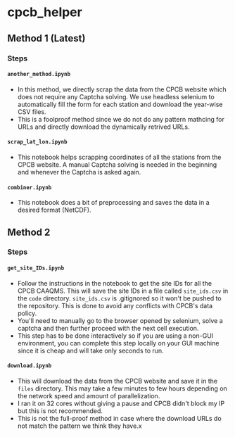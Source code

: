 # cpcb_helper

## Method 1 (Latest)
### Steps
#### `another_method.ipynb`
- In this method, we directly scrap the data from the CPCB website which does not require any Captcha solving. We use headless selenium to automatically fill the form for each station and download the year-wise CSV files. 
- This is a foolproof method since we do not do any pattern mathcing for URLs and directly download the dynamically retrived URLs.

#### `scrap_lat_lon.ipynb`
- This notebook helps scrapping coordinates of all the stations from the CPCB website. A manual Captcha solving is needed in the beginning and whenever the Captcha is asked again.

#### `combiner.ipynb`
- This notebook does a bit of preprocessing and saves the data in a desired format (NetCDF).

## Method 2
### Steps
#### `get_site_IDs.ipynb`
- Follow the instructions in the notebook to get the site IDs for all the CPCB CAAQMS. This will save the site IDs in a file called `site_ids.csv` in the `code` directory. `site_ids.csv` is .gitignored so it won't be pushed to the repository. This is done to avoid any conflicts with CPCB's data policy.
- You'll need to manually go to the browser opened by selenium, solve a captcha and then further proceed with the next cell execution. 
- This step has to be done interactively so if you are using a non-GUI environment, you can complete this step locally on your GUI machine since it is cheap and will take only seconds to run.
#### `download.ipynb`
- This will download the data from the CPCB website and save it in the `files` directory. This may take a few minutes to few hours depending on the network speed and amount of parallelization. 
- I ran it on 32 cores without giving a pause and CPCB didn't block my IP but this is not recommended.
- This is not the full-proof method in case where the download URLs do not match the pattern we think they have.x

